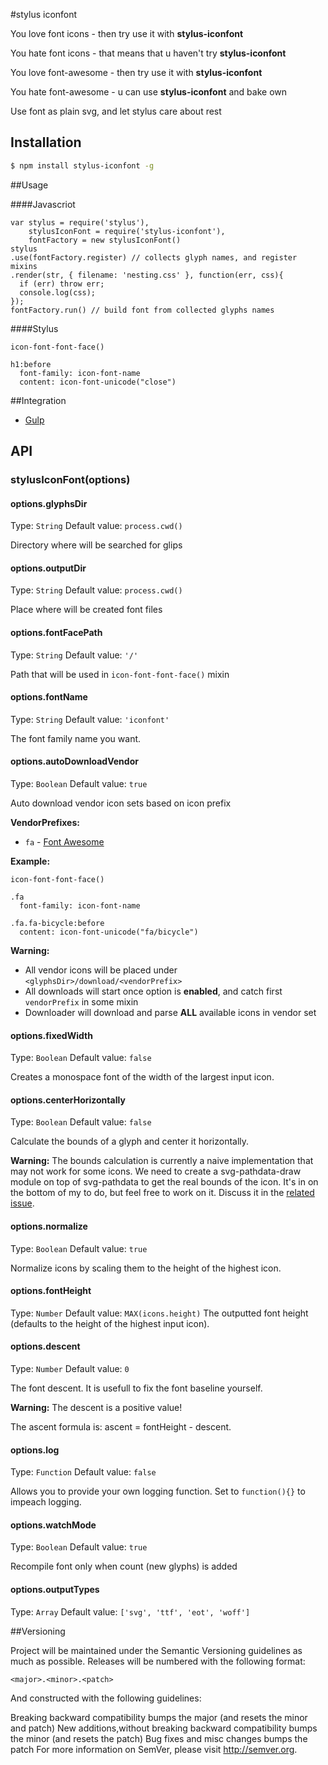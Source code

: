 #stylus iconfont

You love font icons - then try use it with **stylus-iconfont**

You hate font icons - that means that u haven't try **stylus-iconfont**

You love font-awesome - then try use it with **stylus-iconfont**

You hate font-awesome - u can use **stylus-iconfont** and bake own

Use font as plain svg, and let stylus care about rest

## Installation

```bash
$ npm install stylus-iconfont -g
```

##Usage

####Javascriot

```
var stylus = require('stylus'),
	stylusIconFont = require('stylus-iconfont'),
	fontFactory = new stylusIconFont()
stylus
.use(fontFactory.register) // collects glyph names, and register mixins
.render(str, { filename: 'nesting.css' }, function(err, css){
  if (err) throw err;
  console.log(css);
});
fontFactory.run() // build font from collected glyphs names

```

####Stylus
```
icon-font-font-face()

h1:before
  font-family: icon-font-name
  content: icon-font-unicode("close")
```

##Integration
 
 * [Gulp](https://github.com/justgook/stylus-iconfont/wiki/Gulp-integration)
 
## API

### stylusIconFont(options)

#### options.glyphsDir
Type: `String`
Default value: `process.cwd()`

Directory where will be searched for glips

#### options.outputDir
Type: `String`
Default value: `process.cwd()`

Place where will be created font files

#### options.fontFacePath
Type: `String`
Default value: `'/'`

Path that will be used in `icon-font-font-face()` mixin

#### options.fontName
Type: `String`
Default value: `'iconfont'`

The font family name you want.

#### options.autoDownloadVendor
Type: `Boolean`
Default value: `true`

Auto download vendor icon sets based on icon prefix

**VendorPrefixes:**

   * `fa` - [Font Awesome](http://fortawesome.github.io/Font-Awesome/)

**Example:**

```
icon-font-font-face()

.fa
  font-family: icon-font-name

.fa.fa-bicycle:before
  content: icon-font-unicode("fa/bicycle")
```
  
**Warning:** 
 
 * All vendor icons will be placed under `<glyphsDir>/download/<vendorPrefix>`
 * All downloads will start once option is **enabled**, and catch first `vendorPrefix` in some mixin
 * Downloader will download and parse **ALL** available icons in vendor set



#### options.fixedWidth
Type: `Boolean`
Default value: `false`

Creates a monospace font of the width of the largest input icon.

#### options.centerHorizontally
Type: `Boolean`
Default value: `false`

Calculate the bounds of a glyph and center it horizontally.

**Warning:** The bounds calculation is currently a naive implementation that
 may not work for some icons. We need to create a svg-pathdata-draw module on
 top of svg-pathdata to get the real bounds of the icon. It's in on the bottom
 of my to do, but feel free to work on it. Discuss it in the
 [related issue](https://github.com/nfroidure/svgicons2svgfont/issues/18).

#### options.normalize
Type: `Boolean`
Default value: `true`

Normalize icons by scaling them to the height of the highest icon.

#### options.fontHeight
Type: `Number`
Default value: `MAX(icons.height)`
The outputted font height  (defaults to the height of the highest input icon).

#### options.descent
Type: `Number`
Default value: `0`

The font descent. It is usefull to fix the font baseline yourself.

**Warning:**  The descent is a positive value!

The ascent formula is: ascent = fontHeight - descent.

#### options.log
Type: `Function`
Default value: `false`

Allows you to provide your own logging function. Set to `function(){}` to
 impeach logging.

#### options.watchMode
Type: `Boolean`
Default value: `true`

Recompile font only when count (new glyphs) is added

#### options.outputTypes

Type: `Array`
Default value: `['svg', 'ttf', 'eot', 'woff']`


##Versioning

Project will be maintained under the Semantic Versioning guidelines as much as possible. Releases will be numbered with the following format:
```
<major>.<minor>.<patch>
```

And constructed with the following guidelines:

Breaking backward compatibility bumps the major (and resets the minor and patch)
New additions,without breaking backward compatibility bumps the minor (and resets the patch)
Bug fixes and misc changes bumps the patch
For more information on SemVer, please visit http://semver.org.

